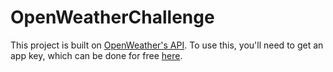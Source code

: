 # OpenWeatherChallenge

This project is built on [OpenWeather's API](https://openweathermap.org/current#example_JSON). To use this, you'll need to get an app key, which can be done for free [here](https://home.openweathermap.org/users/sign_in).
